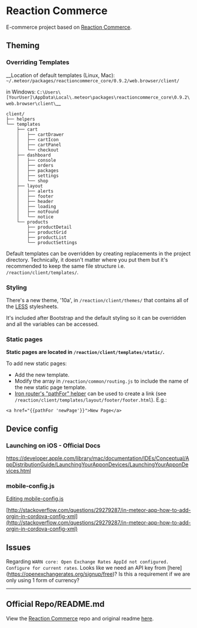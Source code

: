 # Reaction Commerce

E-commerce project based on [Reaction Commerce](https://github.com/reactioncommerce/).

## Theming

### Overriding Templates

__Location of default templates (Linux, Mac):
`~/.meteor/packages/reactioncommerce_core/0.9.2/web.browser/client/`

in Windows:
`C:\Users\[YourUser]\AppData\Local\.meteor\packages\reactioncommerce_core\0.9.2\web.browser\client\`__

```
client/
├── helpers
└── templates
    ├── cart
    │   ├── cartDrawer
    │   ├── cartIcon
    │   ├── cartPanel
    │   └── checkout
    ├── dashboard
    │   ├── console
    │   ├── orders
    │   ├── packages
    │   ├── settings
    │   └── shop
    ├── layout
    │   ├── alerts
    │   ├── footer
    │   ├── header
    │   ├── loading
    │   ├── notFound
    │   └── notice
    └── products
        ├── productDetail
        ├── productGrid
        ├── productList
        └── productSettings

```

Default templates can be overridden by creating replacements in the project directory. Technically, it doesn't matter where you put them but it's recommended to keep the same file structure i.e. `/reaction/client/templates/`.

### Styling

There's a new theme, '10a', in `/reaction/client/themes/` that contains all of the [LESS](http://lesscss.org/) stylesheets.

It's included after Bootstrap and the default styling so it can be overridden and all the variables can be accessed.

### Static pages

__Static pages are located in `/reaction/client/templates/static/`.__

To add new static pages:

- Add the new template.
- Modify the array in `/reaction/common/routing.js` to include the name of the new static page template.
- [Iron router's "pathFor" helper](http://iron-meteor.github.io/iron-router/#pathfor) can be used to create a link (see `/reaction/client/templates/layout/footer/footer.html`). E.g.:

```
<a href="{{pathFor 'newPage'}}">New Page</a>
```

## Device config

### Launching on iOS - Official Docs

https://developer.apple.com/library/mac/documentation/IDEs/Conceptual/AppDistributionGuide/LaunchingYourApponDevices/LaunchingYourApponDevices.html

### mobile-config.js

[Editing mobile-config.js](https://docs.meteor.com/#/full/mobileconfigjs)

[http://stackoverflow.com/questions/29279287/in-meteor-app-how-to-add-orgin-in-cordova-config-xml](http://stackoverflow.com/questions/29279287/in-meteor-app-how-to-add-orgin-in-cordova-config-xml)


## Issues

Regarding `WARN core: Open Exchange Rates AppId not configured. Configure for current rates`. Looks like we need an API key from [here] (https://openexchangerates.org/signup/free)? Is this a requirement if we are only using 1 form of currency?

---

## Official Repo/README.md

View the [Reaction Commerce](https://github.com/reactioncommerce/) repo and original readme [here](https://github.com/reactioncommerce/).
